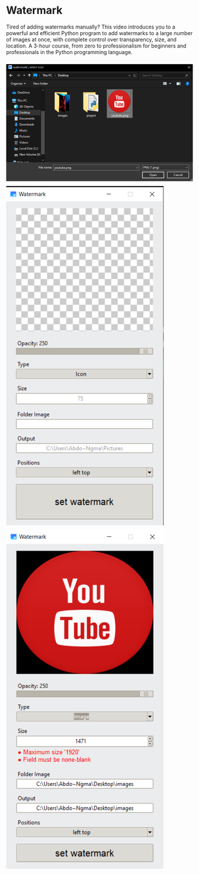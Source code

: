 # Watermark
Tired of adding watermarks manually? This video introduces you to a powerful and efficient Python program to add watermarks to a large number of images at once, with complete control over transparency, size, and location. A 3-hour course, from zero to professionalism for beginners and professionals in the Python programming language.

<img src="screen_1.png" style="margin-top: 10px;" />
<img src="screen_2.png" style="margin-top: 10px;" />
<img src="screen_3.png" style="margin-top: 10px;" />
